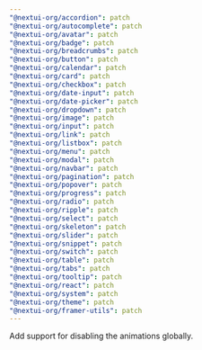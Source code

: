 ```yaml
---
"@nextui-org/accordion": patch
"@nextui-org/autocomplete": patch
"@nextui-org/avatar": patch
"@nextui-org/badge": patch
"@nextui-org/breadcrumbs": patch
"@nextui-org/button": patch
"@nextui-org/calendar": patch
"@nextui-org/card": patch
"@nextui-org/checkbox": patch
"@nextui-org/date-input": patch
"@nextui-org/date-picker": patch
"@nextui-org/dropdown": patch
"@nextui-org/image": patch
"@nextui-org/input": patch
"@nextui-org/link": patch
"@nextui-org/listbox": patch
"@nextui-org/menu": patch
"@nextui-org/modal": patch
"@nextui-org/navbar": patch
"@nextui-org/pagination": patch
"@nextui-org/popover": patch
"@nextui-org/progress": patch
"@nextui-org/radio": patch
"@nextui-org/ripple": patch
"@nextui-org/select": patch
"@nextui-org/skeleton": patch
"@nextui-org/slider": patch
"@nextui-org/snippet": patch
"@nextui-org/switch": patch
"@nextui-org/table": patch
"@nextui-org/tabs": patch
"@nextui-org/tooltip": patch
"@nextui-org/react": patch
"@nextui-org/system": patch
"@nextui-org/theme": patch
"@nextui-org/framer-utils": patch
---
```


Add support for disabling the animations globally.
